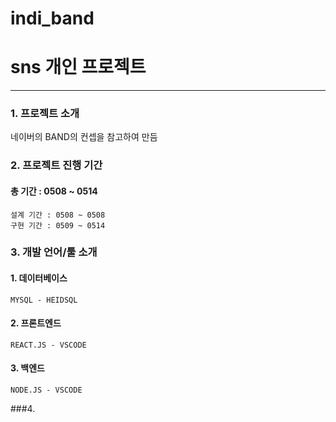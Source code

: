 # indi_band

# sns 개인 프로젝트
-----
### 1. 프로젝트 소개
  네이버의 BAND의 컨셉을 참고하여 만듬

### 2. 프로젝트 진행 기간
  #### 총 기간 : 0508 ~ 0514
    설계 기간 : 0508 ~ 0508
    구현 기간 : 0509 ~ 0514

### 3. 개발 언어/툴 소개
  #### 1. 데이터베이스
    MYSQL - HEIDSQL
  #### 2. 프론트엔드
    REACT.JS - VSCODE
  #### 3. 백엔드
    NODE.JS - VSCODE

###4. 
